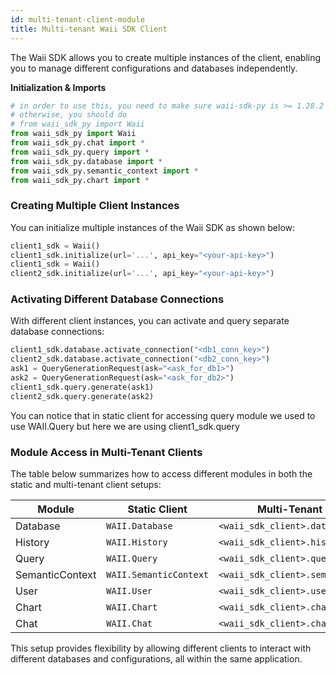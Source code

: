 ```yaml
---
id: multi-tenant-client-module
title: Multi-tenant Waii SDK Client
---
```

The Waii SDK allows you to create multiple instances of the client, enabling you to manage different configurations and databases independently.

**Initialization & Imports**

```python
# in order to use this, you need to make sure waii-sdk-py is >= 1.28.2
# otherwise, you should do 
# from waii_sdk_py import Waii
from waii_sdk_py import Waii
from waii_sdk_py.chat import *
from waii_sdk_py.query import *
from waii_sdk_py.database import *
from waii_sdk_py.semantic_context import *
from waii_sdk_py.chart import *
```

### Creating Multiple Client Instances
You can initialize multiple instances of the Waii SDK as shown below:

```python
client1_sdk = Waii()
client1_sdk.initialize(url='...', api_key="<your-api-key>")
client1_sdk = Waii()
client2_sdk.initialize(url='...', api_key="<your-api-key>")
```

### Activating Different Database Connections
With different client instances, you can activate and query separate database connections:

```python
client1_sdk.database.activate_connection("<db1_conn_key>")
client2_sdk.database.activate_connection("<db2_conn_key>")
ask1 = QueryGenerationRequest(ask="<ask_for_db1>")
ask2 = QueryGenerationRequest(ask="<ask_for_db2>")
client1_sdk.query.generate(ask1)
client2_sdk.query.generate(ask2)
```
You can notice that in static client for accessing query module we used to use WAII.Query but here we are using
client1_sdk.query

### Module Access in Multi-Tenant Clients

The table below summarizes how to access different modules in both the static and multi-tenant client setups:

| Module          | Static Client          | Multi-Tenant Client            |
|-----------------|------------------------|--------------------------------|
| Database        | `WAII.Database`        | `<waii_sdk_client>.database`         |
| History         | `WAII.History`         | `<waii_sdk_client>.history`          |
| Query           | `WAII.Query`           | `<waii_sdk_client>.query`            |
| SemanticContext | `WAII.SemanticContext` | `<waii_sdk_client>.semantic_context` |
| User            | `WAII.User`            | `<waii_sdk_client>.user`             |
| Chart           | `WAII.Chart`           | `<waii_sdk_client>.chart`            |
| Chat            | `WAII.Chat`            | `<waii_sdk_client>.chat`             |

This setup provides flexibility by allowing different clients to interact with different databases and configurations, all within the same application.




